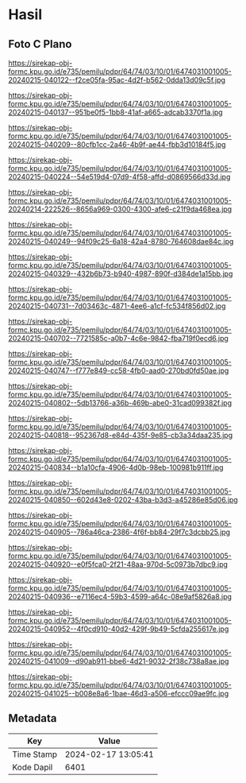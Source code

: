 # Hasil

## Foto C Plano

https://sirekap-obj-formc.kpu.go.id/e735/pemilu/pdpr/64/74/03/10/01/6474031001005-20240215-040122--f2ce05fa-95ac-4d2f-b562-0dda13d09c5f.jpg

https://sirekap-obj-formc.kpu.go.id/e735/pemilu/pdpr/64/74/03/10/01/6474031001005-20240215-040137--951be0f5-1bb8-41af-a665-adcab3370f1a.jpg

https://sirekap-obj-formc.kpu.go.id/e735/pemilu/pdpr/64/74/03/10/01/6474031001005-20240215-040209--80cfb1cc-2a46-4b9f-ae44-fbb3d10184f5.jpg

https://sirekap-obj-formc.kpu.go.id/e735/pemilu/pdpr/64/74/03/10/01/6474031001005-20240215-040224--54e519d4-07d9-4f58-affd-d0869566d33d.jpg

https://sirekap-obj-formc.kpu.go.id/e735/pemilu/pdpr/64/74/03/10/01/6474031001005-20240214-222526--8656a969-0300-4300-afe6-c21f9da468ea.jpg

https://sirekap-obj-formc.kpu.go.id/e735/pemilu/pdpr/64/74/03/10/01/6474031001005-20240215-040249--94f09c25-6a18-42a4-8780-764608dae84c.jpg

https://sirekap-obj-formc.kpu.go.id/e735/pemilu/pdpr/64/74/03/10/01/6474031001005-20240215-040329--432b6b73-b940-4987-890f-d384de1a15bb.jpg

https://sirekap-obj-formc.kpu.go.id/e735/pemilu/pdpr/64/74/03/10/01/6474031001005-20240215-040731--7d03463c-4871-4ee6-a1cf-fc534f856d02.jpg

https://sirekap-obj-formc.kpu.go.id/e735/pemilu/pdpr/64/74/03/10/01/6474031001005-20240215-040702--7721585c-a0b7-4c6e-9842-fba719f0ecd6.jpg

https://sirekap-obj-formc.kpu.go.id/e735/pemilu/pdpr/64/74/03/10/01/6474031001005-20240215-040747--f777e849-cc58-4fb0-aad0-270bd0fd50ae.jpg

https://sirekap-obj-formc.kpu.go.id/e735/pemilu/pdpr/64/74/03/10/01/6474031001005-20240215-040802--5db13766-a36b-469b-abe0-31cad099382f.jpg

https://sirekap-obj-formc.kpu.go.id/e735/pemilu/pdpr/64/74/03/10/01/6474031001005-20240215-040818--952367d8-e84d-435f-9e85-cb3a34daa235.jpg

https://sirekap-obj-formc.kpu.go.id/e735/pemilu/pdpr/64/74/03/10/01/6474031001005-20240215-040834--b1a10cfa-4906-4d0b-98eb-100981b911ff.jpg

https://sirekap-obj-formc.kpu.go.id/e735/pemilu/pdpr/64/74/03/10/01/6474031001005-20240215-040850--602d43e8-0202-43ba-b3d3-a45286e85d06.jpg

https://sirekap-obj-formc.kpu.go.id/e735/pemilu/pdpr/64/74/03/10/01/6474031001005-20240215-040905--786a46ca-2386-4f6f-bb84-29f7c3dcbb25.jpg

https://sirekap-obj-formc.kpu.go.id/e735/pemilu/pdpr/64/74/03/10/01/6474031001005-20240215-040920--e0f5fca0-2f21-48aa-970d-5c0973b7dbc9.jpg

https://sirekap-obj-formc.kpu.go.id/e735/pemilu/pdpr/64/74/03/10/01/6474031001005-20240215-040936--e7116ec4-59b3-4599-a64c-08e9af5826a8.jpg

https://sirekap-obj-formc.kpu.go.id/e735/pemilu/pdpr/64/74/03/10/01/6474031001005-20240215-040952--4f0cd910-40d2-429f-9b49-5cfda255617e.jpg

https://sirekap-obj-formc.kpu.go.id/e735/pemilu/pdpr/64/74/03/10/01/6474031001005-20240215-041009--d90ab911-bbe6-4d21-9032-2f38c738a8ae.jpg

https://sirekap-obj-formc.kpu.go.id/e735/pemilu/pdpr/64/74/03/10/01/6474031001005-20240215-041025--b008e8a6-1bae-46d3-a506-efccc09ae9fc.jpg


## Metadata

| Key        | Value               |
| ---------- | ------------------- |
| Time Stamp | 2024-02-17 13:05:41 |
| Kode Dapil | 6401                |



